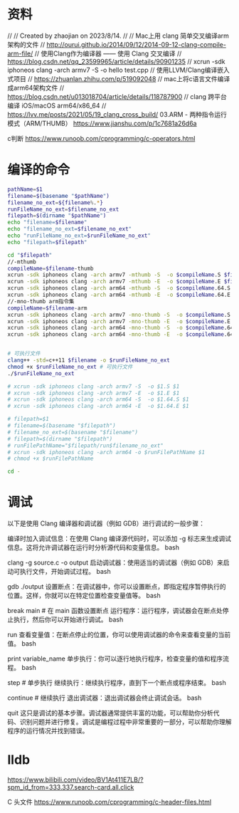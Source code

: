 # 资料
//
// Created by zhaojian on 2023/8/14.
//
// Mac上用 clang 简单交叉编译arm架构的文件
// http://ourui.github.io/2014/09/12/2014-09-12-clang-compile-arm-file/
// 使用Clang作为编译器 —— 使用 Clang 交叉编译
// https://blog.csdn.net/qq_23599965/article/details/90901235
// xcrun -sdk iphoneos clang -arch armv7 -S  -o hello test.cpp
// 使用LLVM/Clang编译嵌入式项目
// https://zhuanlan.zhihu.com/p/519092048
// mac上将c语言文件编译成arm64架构文件
// https://blog.csdn.net/u013018704/article/details/118787900
// clang 跨平台编译 iOS/macOS arm64/x86_64
// https://lvv.me/posts/2021/05/19_clang_cross_build/
03.ARM - 两种指令运行模式（ARM/THUMB）
https://www.jianshu.com/p/1c7681a26d6a



c判断
https://www.runoob.com/cprogramming/c-operators.html

# 编译的命令
```sh
pathName=$1
filename=$(basename "$pathName")
filename_no_ext=${filename%.*}
runFileName_no_ext=$filename_no_ext
filepath=$(dirname "$pathName")
echo "filename=$filename"
echo "filename_no_ext=$filename_no_ext"
echo "runFileName_no_ext=$runFileName_no_ext"
echo "filepath=$filepath"

cd "$filepath"
//-mthumb
compileName=$filename-thumb
xcrun -sdk iphoneos clang -arch armv7 -mthumb -S  -o $compileName.S $filename
xcrun -sdk iphoneos clang -arch armv7 -mthumb -E  -o $compileName.E $filename
xcrun -sdk iphoneos clang -arch arm64 -mthumb -S  -o $compileName.64.S $filename
xcrun -sdk iphoneos clang -arch arm64 -mthumb -E  -o $compileName.64.E $filename
//-mno-thumb arm指令集
compileName=$filename-arm
xcrun -sdk iphoneos clang -arch armv7 -mno-thumb -S  -o $compileName.S $filename
xcrun -sdk iphoneos clang -arch armv7 -mno-thumb -E  -o $compileName.E $filename
xcrun -sdk iphoneos clang -arch arm64 -mno-thumb -S  -o $compileName.64.S $filename
xcrun -sdk iphoneos clang -arch arm64 -mno-thumb -E  -o $compileName.64.E $filename


# 可执行文件
clang++ -std=c++11 $filename -o $runFileName_no_ext
chmod +x $runFileName_no_ext # 可执行文件
./$runFileName_no_ext

# xcrun -sdk iphoneos clang -arch armv7 -S  -o $1.S $1
# xcrun -sdk iphoneos clang -arch armv7 -E  -o $1.E $1
# xcrun -sdk iphoneos clang -arch arm64 -S  -o $1.64.S $1
# xcrun -sdk iphoneos clang -arch arm64 -E  -o $1.64.E $1

# filepath=$1
# filename=$(basename "$filepath")
# filename_no_ext=$(basename "$filename")
# filepath=$(dirname "$filepath")
# runFilePathName="$filepath/run$filename_no_ext"
# xcrun -sdk iphoneos clang -arch arm64 -o $runFilePathName $1
# chmod +x $runFilePathName

cd -
```

# 调试
以下是使用 Clang 编译器和调试器（例如 GDB）进行调试的一般步骤：

编译时加入调试信息：在使用 Clang 编译源代码时，可以添加 -g 标志来生成调试信息。这将允许调试器在运行时分析源代码和变量信息。
bash

clang -g source.c -o output
启动调试器：使用适当的调试器（例如 GDB）来启动可执行文件，开始调试过程。
bash

gdb ./output
设置断点：在调试器中，你可以设置断点，即指定程序暂停执行的位置。这样，你就可以在特定位置检查变量值等。
bash

break main   # 在 main 函数设置断点
运行程序：运行程序，调试器会在断点处停止执行，然后你可以开始进行调试。
bash

run
查看变量值：在断点停止的位置，你可以使用调试器的命令来查看变量的当前值。
bash

print variable_name
单步执行：你可以逐行地执行程序，检查变量的值和程序流程。
bash

step   # 单步执行
继续执行：继续执行程序，直到下一个断点或程序结束。
bash

continue   # 继续执行
退出调试器：退出调试器会终止调试会话。
bash

quit
这只是调试的基本步骤。调试器通常提供丰富的功能，可以帮助你分析代码、识别问题并进行修复。调试是编程过程中非常重要的一部分，可以帮助你理解程序的运行情况并找到错误。


# lldb
https://www.bilibili.com/video/BV1At411E7LB/?spm_id_from=333.337.search-card.all.click



C 头文件
https://www.runoob.com/cprogramming/c-header-files.html